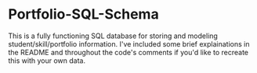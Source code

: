 # Portfolio-SQL-Schema
This is a fully functioning SQL database for storing  and modeling student/skill/portfolio information. I've included some brief explainations in the README and throughout the code's comments if you'd like to recreate this with your own data.
